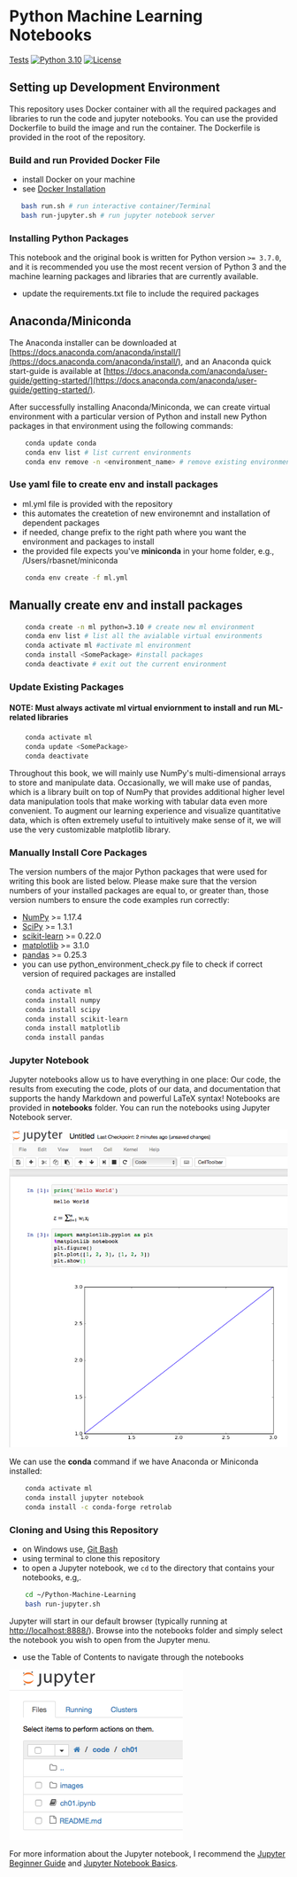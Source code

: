 # Python Machine Learning Notebooks

[Tests](https://github.com/rambasnet/python-machine-learning/actions/workflows/ci-test.yml/badge.svg)
[![Python 3.10](https://img.shields.io/badge/Python-3.10-blue.svg)](#)
[![License](https://img.shields.io/badge/Code%20License-MIT-blue.svg)](LICENSE.txt)

## Setting up Development Environment

This repository uses Docker container with all the required packages and libraries to run the code and jupyter notebooks. You can use the provided Dockerfile to build the image and run the container. The Dockerfile is provided in the root of the repository.

### Build and run Provided Docker File

- install Docker on your machine
- see [Docker Installation](https://docs.docker.com/get-docker/)

```bash
   bash run.sh # run interactive container/Terminal
   bash run-jupyter.sh # run jupyter notebook server
```

### Installing Python Packages

This notebook and the original book is written for Python version `>= 3.7.0`, and it is recommended
you use the most recent version of Python 3 and the machine learning packages and libraries that are currently available.

- update the requirements.txt file to include the required packages


## Anaconda/Miniconda

The Anaconda installer can be downloaded at [https://docs.anaconda.com/anaconda/install/](https://docs.anaconda.com/anaconda/install/), and an Anaconda quick start-guide is available at [https://docs.anaconda.com/anaconda/user-guide/getting-started/](https://docs.anaconda.com/anaconda/user-guide/getting-started/).

After successfully installing Anaconda/Miniconda, we can create virtual environment with a particular version of Python and install new Python packages in that environment using the following commands:

```bash
    conda update conda
    conda env list # list current environments
    conda env remove -n <environment_name> # remove existing environment
```

### Use yaml file to create env and install packages

- ml.yml file is provided with the repository
- this automates the createtion of new environemnt and installation of dependent packages
- if needed, change prefix to the right path where you want the environment and packages to install
- the provided file expects you've **miniconda** in your home folder, e.g., /Users/rbasnet/miniconda

```bash
    conda env create -f ml.yml
```

## Manually create env and install packages

```bash
    conda create -n ml python=3.10 # create new ml environment
    conda env list # list all the avialable virtual environments
    conda activate ml #activate ml environment
    conda install <SomePackage> #install packages
    conda deactivate # exit out the current environment
```

### Update Existing Packages

#### NOTE: Must always activate ml virtual enviornment to install and run ML-related libraries

```bash
    conda activate ml
    conda update <SomePackage>
    conda deactivate
```

Throughout this book, we will mainly use NumPy's multi-dimensional arrays to store and manipulate data. Occasionally, we will make use of pandas, which is a library built on top of NumPy that provides additional higher level data manipulation tools that make working with tabular data even more convenient. To augment our learning experience and visualize quantitative data, which is often extremely useful to intuitively make sense of it, we will use the very customizable matplotlib library.

### Manually Install Core Packages

The version numbers of the major Python packages that were used for writing this book are listed below. Please make sure that the version numbers of your installed packages are equal to, or greater than, those version numbers to ensure the code examples run correctly:

- [NumPy](http://www.numpy.org) >= 1.17.4
- [SciPy](http://www.scipy.org) >= 1.3.1
- [scikit-learn](http://scikit-learn.org/stable/) >= 0.22.0
- [matplotlib](http://matplotlib.org) >= 3.1.0
- [pandas](http://pandas.pydata.org) >= 0.25.3
- you can use python_environment_check.py file to check if correct version of required packages are installed

```bash
    conda activate ml
    conda install numpy
    conda install scipy
    conda install scikit-learn
    conda install matplotlib
    conda install pandas
```

### Jupyter Notebook

Jupyter notebooks allow us to have everything in one place: Our code, the results from executing the code, plots of our data, and documentation that supports the handy Markdown and powerful LaTeX syntax!
Notebooks are provided in **notebooks** folder. You can run the notebooks using Jupyter Notebook server.

![Jupyter Example](./images/ipynb_ex1.png)

We can use the **conda** command if we have Anaconda or Miniconda installed:

```bash
    conda activate ml
    conda install jupyter notebook
    conda install -c conda-forge retrolab
```

### Cloning and Using this Repository

- on Windows use, [Git Bash](https://git-scm.com/downloads)
- using terminal to clone this repository
- to open a Jupyter notebook, we `cd` to the directory that contains your notebooks, e.g,.

```bash
    cd ~/Python-Machine-Learning
    bash run-jupyter.sh
```

Jupyter will start in our default browser (typically running at [http://localhost:8888/](http://localhost:8888/)). Browse into the notebooks folder and simply select the notebook you wish to open from the Jupyter menu.

- use the Table of Contents to navigate through the notebooks

![Jupyter File Explorer](./images/ipynb_ex2.png)

For more information about the Jupyter notebook, I recommend the [Jupyter Beginner Guide](http://jupyter-notebook-beginner-guide.readthedocs.org/en/latest/what_is_jupyter.html) and [Jupyter Notebook Basics](https://jupyter-notebook.readthedocs.io/en/stable/examples/Notebook/Notebook%20Basics.html).
